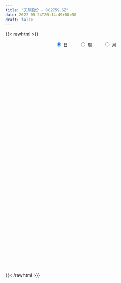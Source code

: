 ```yaml
---
title: "天际股份 - 002759.SZ"
date: 2022-05-24T20:14:49+08:00
draft: false
---
```

{{< rawhtml >}}
    <div style="text-align: center">
        <label style="padding: 1rem;"><input style="margin-right: .5rem" type="radio" name="period" value="D" checked onclick="period_change(this)">日</label>
        <label style="padding: 1rem;"><input style="margin-right: .5rem" type="radio" name="period" value="W" onclick="period_change(this)">周</label>
        <label style="padding: 1rem;"><input style="margin-right: .5rem" type="radio" name="period" value="M" onclick="period_change(this)">月</label>
    </div>
    <div id="chart" style="height: 700px;"></div> 
    <script type="text/javascript">
        const D_v = [152061.65,182756.5,215559.3,252888.5,251872.0,331774.0,380564.35,281551.5,288633.88,257262.7,216147.5,166683.0,153383.5,434518.5,440253.56,561311.29,335595.57,451392.97,447839.07,262768.45,405124.0,294343.0,240091.69,134237.0,512107.74,530317.04,453626.93,352641.32,368502.18,284767.11,216527.97,221611.4,402587.29,410487.54,230481.88,333122.2,354580.67,324667.33,222262.78,289995.64,313766.53,284435.61,290098.72,333728.6,241144.17,272861.21,369752.0,208108.2,306905.69,375342.61,350801.02,299483.32,343555.28,288622.51,319373.55,284035.0,303237.23,264616.14,361360.8,307281.54,319242.46,351806.46,250766.34,265542.02,317500.24,278144.22,251331.55,169220.63,157790.5,235660.88,174064.21,266565.9,363985.08,285591.23,290724.14,452816.6,429000.95,324554.67,420930.52,258344.63,322829.05,204201.5,315227.91,227179.73,219910.18,395764.37,518446.03,493902.52,228231.49,606818.9399999999,469306.06,349679.71,349889.86,272245.13,287284.7,218491.67,234224.81,206102.32,376754.86,185390.06,204845.17,206540.85,171783.0,259927.0,408949.78,298275.19,390189.38,299754.92,324231.52,341773.41,415985.27,284830.74,335236.94,227898.53,196033.59,256148.41,166864.69,143990.02,225490.95,182887.48,116304.41,181397.15,123942.38,144481.9,156768.3,154801.0,172208.53,219644.88,152530.56,234238.17,265885.0,288760.07,159462.29,166365.5,204943.14,192445.0,132785.66,153399.85,123203.9,125065.93,139439.58,183404.54,125769.41,163635.82,106110.0,101835.0,77805.52,84958.44,182608.0,119346.0,70974.0,94719.0,67339.0,162481.21,81080.72,132456.0,149639.0,110214.0,125131.6,98722.0,123124.0,102124.99,133429.61,89944.24,239556.0,208923.14,119240.0,76042.03,106362.0,71081.3,181080.0,108454.0,84524.89,165463.0,130626.0,95638.25,102726.0,117842.4,104845.61,104642.67,83613.69,89847.85,115415.0,82712.0,158066.96,126886.95,169646.01,96465.28,109099.0,171298.03,187505.53,328454.88,172910.0,231691.84,262817.0,143186.0,115973.0,155650.83,104930.0,133909.3,112647.89,253065.5,219383.5,204482.37,167437.5,217770.3,262713.18,366270.1,502067.4,252669.59,196788.95,227768.66,206889.0,149379.0,122969.95,153865.57,152516.71,108510.6,115838.57,93934.0,114581.81,127296.05,93935.71,105261.0,96077.16,86605.0,101141.0,77902.0,83546.43,96355.5,77745.27,114253.13,109627.43,184409.03,132552.69,157125.44,153532.0,113825.0,62210.05,97744.82,164391.73,117391.17,87211.0,101020.19,124452.94,126717.78,142738.76,177512.0,172390.78,196988.78]
const D_histogram = [0.0,-0.0069242165,0.0029630123,0.1311417014,0.3390361741,0.4505049634,0.4184930688,0.3740791058,0.2667037141,0.2356864705,0.2158505393,0.3288383957,0.5322535625,0.7118599727,0.7100076581,0.8056802352,0.9990622044,1.1953233422,1.1027567693,0.9164772709,0.9322055143,0.7700606496,0.5705326888,0.1785795631,-0.2244527146,-0.406933361,-0.4438356897,-0.3777330575,-0.2074960966,-0.1963616167,-0.2397623247,-0.223870037,-0.0150197521,0.126962641,0.0889983036,0.1156603608,0.2655282774,0.2386447889,0.1843138679,0.2310301342,0.4142844568,0.6379399911,1.0034173281,0.8383045788,0.7672613793,0.4902372302,0.0295215873,-0.2798774121,-0.4121064253,-0.3410635983,-0.2664250229,-0.2702681144,-0.5730390673,-0.9924768941,-1.0365042215,-1.1924517311,-1.2433572022,-1.2141087278,-0.9892296464,-0.9628758579,-0.6698383472,-0.5816792427,-0.5843161312,-0.4837478538,-0.2376823729,-0.1343671887,-0.2949686168,-0.4362703683,-0.4972639223,-0.3953180575,-0.2768960596,-0.1971582176,-0.0226378227,0.0240336166,-0.09754096,0.0704336413,0.1805314893,0.247532154,0.0366801171,-0.1107320936,-0.3488921899,-0.5104188825,-0.4443104326,-0.4262013438,-0.3600998493,-0.0613308288,0.2789771387,0.6520280122,1.1435411105,1.2377499795,1.420149351,1.371822918,1.0655994796,0.8335747034,0.4562471973,0.1268258673,-0.2323936094,-0.3366032827,-0.5643267528,-0.8228785477,-1.0733579084,-1.1407911093,-1.1301619771,-1.0371177257,-0.8653387558,-0.740000652,-0.5447913547,-0.3840218166,-0.2826086575,-0.0745099103,-0.0469750938,-0.0426722011,-0.2544993903,-0.2759850359,-0.3287584778,-0.4561666692,-0.5552762875,-0.5615774611,-0.639657947,-0.5620356448,-0.4783675548,-0.4672259761,-0.4620372658,-0.435247967,-0.4469478856,-0.495626696,-0.4315970297,-0.3282571737,-0.2609730608,0.0067771696,0.1355761747,0.1154540623,0.083990747,0.1110902459,0.2084684802,0.295846679,0.3559648092,0.412028693,0.4018698627,0.3378610879,0.271646059,0.3082489896,0.2927348204,0.3139429045,0.3248719933,0.2801945527,0.2313279179,0.2038998615,0.0851299349,-0.0615721533,-0.10715065,-0.0672042608,-0.0473563765,-0.1373519881,-0.167154119,-0.0842583345,0.0235755285,0.0947466389,0.1773904804,0.2228258941,0.17029354,0.1858792817,0.1843731144,0.1913346253,0.0145722891,-0.0641503809,-0.1306554328,-0.1504657459,-0.1144512018,-0.105502749,-0.1093440098,-0.1528513177,-0.1455712605,-0.0473367752,-0.0349944577,-0.0059237643,-0.0578932959,-0.035047715,0.0423796443,0.131616873,0.204388326,0.2638159156,0.297940228,0.3238138266,0.4097812078,0.420326046,0.462031097,0.4633765154,0.4345142527,0.40298488,0.430321685,0.4493319502,0.4069661093,0.3110550129,0.3262877452,0.2786999929,0.1665255397,0.0061471987,-0.1609390958,-0.3331744804,-0.4296004325,-0.3566538688,-0.2170626904,-0.0985547378,-0.0791934867,0.0370852385,0.1386813643,0.2978275593,0.471432282,0.470180604,0.3891757586,0.3641486104,0.2204546645,0.0837030246,0.0133042481,0.015666053,-0.0756492424,-0.1186119486,-0.2129849882,-0.2824560946,-0.3537315926,-0.4809458704,-0.5142029749,-0.5079903607,-0.451956042,-0.4285048904,-0.3606349184,-0.3008451715,-0.2702665494,-0.3151434281,-0.3040498251,-0.4211367818,-0.5444585354,-0.4782730758,-0.4092830782,-0.2212417732,-0.0853590977,-0.0363221557,0.0234404747,0.0956739503,0.1589557188,0.1733801522,0.1630503763,0.1443949638,0.1620133506,0.1723566572,0.2052848077,0.2750635559,0.3419566965,0.2853306552]
const D_fast = [0.0,-0.0086552707,0.0019727113,0.1629368257,0.4555903419,0.6796853721,0.7522967447,0.8014025581,0.760703095,0.788607469,0.8227341726,1.0179316279,1.3544101854,1.7119815888,1.8876311887,2.1847238246,2.6278713448,3.1229633182,3.3060859377,3.348925757,3.597705379,3.6280756767,3.571180888,3.2238726532,2.7647271968,2.4805132102,2.332651959,2.3043213268,2.4226842636,2.3847283394,2.2813870501,2.2413118286,2.4464071755,2.6201302288,2.6044154674,2.6599926148,2.8762426007,2.9090203094,2.9007678554,3.0052416552,3.292067092,3.6752076241,4.2915392931,4.3360026885,4.4567748338,4.3023099923,3.8489747461,3.4696063938,3.2343507742,3.2201277016,3.2281600214,3.1567499013,2.7107191815,2.0431621312,1.7400087484,1.2859483061,0.9242035344,0.6499248268,0.6274964967,0.4131313207,0.5387092446,0.4814485384,0.3327326171,0.312363931,0.4990088188,0.5687322058,0.3343886235,0.0840192799,-0.1012902547,-0.0981739042,-0.0489759213,-0.0185276336,0.1503333056,0.2030131491,0.0570533324,0.2426363441,0.3978670644,0.5267507676,0.3250687599,0.1499735259,-0.1754096179,-0.4645410312,-0.5095101894,-0.5979514365,-0.6218749044,-0.3384385911,0.0716136611,0.6076715377,1.3850699136,1.7887162774,2.3261529866,2.6207822832,2.5809587146,2.5573276143,2.2940619076,1.9963470444,1.5790291653,1.3906686713,1.0218635131,0.5575920813,0.0387732434,-0.3138577348,-0.5857690969,-0.7520042769,-0.796559996,-0.8562220551,-0.7972105966,-0.7324465125,-0.7016855178,-0.5122142482,-0.4964232051,-0.5027883627,-0.7782403995,-0.868722304,-1.0036853654,-1.2451352241,-1.4830639143,-1.6297594532,-1.8677544258,-1.9306410348,-1.9665648335,-2.0722297488,-2.1825503549,-2.264573048,-2.388009938,-2.5605954223,-2.6044650135,-2.5831894508,-2.5811486032,-2.3117040804,-2.1490110316,-2.1402696284,-2.1507352569,-2.0958631966,-1.9463678422,-1.7850279737,-1.6359186412,-1.4768475842,-1.3865389488,-1.3660824516,-1.3643859658,-1.2507207878,-1.1930512519,-1.0933574417,-1.0012103546,-0.9758391569,-0.9668738123,-0.9433269033,-1.0408143462,-1.2029094726,-1.2752756319,-1.2521303078,-1.2441215177,-1.3684551263,-1.440045787,-1.3782145862,-1.264486841,-1.1696290709,-1.0426376092,-0.941495722,-0.9514546911,-0.889399129,-0.8448120177,-0.7900168505,-0.9631361144,-1.0578963797,-1.1570652897,-1.2144920393,-1.2070902956,-1.2245175302,-1.2556947933,-1.3374149306,-1.3665276886,-1.2801273971,-1.2765336941,-1.2489439416,-1.3153867972,-1.3013031451,-1.2132808747,-1.0911394278,-0.9672708933,-0.8418893247,-0.7332799554,-0.6264529001,-0.4380402169,-0.3224138672,-0.165201042,-0.0480114948,0.0317548057,0.1009716531,0.2358888793,0.367232132,0.4266078185,0.4084604752,0.5052651439,0.5273523898,0.4568093216,0.2979677802,0.0906467117,-0.164882293,-0.3687083532,-0.3849252567,-0.2995997509,-0.2057304827,-0.2061676034,-0.0806175685,0.0556488984,0.2892519833,0.5807147765,0.6970082495,0.7132973437,0.7793073481,0.6907270683,0.5749011846,0.5078284701,0.5141067882,0.4038791823,0.3312634889,0.1836442023,0.0435590722,-0.1161493239,-0.3636000694,-0.5254079176,-0.6461928936,-0.7031475854,-0.7868226564,-0.8091114139,-0.82453296,-0.8615209751,-0.9851837109,-1.0501025642,-1.2724737164,-1.5319101037,-1.5852929132,-1.6186236851,-1.4858928234,-1.3713499223,-1.3313935193,-1.2657707702,-1.1696188071,-1.0665981088,-1.0088286374,-0.9783958192,-0.9609524907,-0.9028307663,-0.8493982954,-0.765148943,-0.6266043057,-0.474221991,-0.4595153685]
const D_slow = [0.0,-0.0017310541,-0.0009903011,0.0317951243,0.1165541678,0.2291804087,0.3338036759,0.4273234523,0.4939993809,0.5529209985,0.6068836333,0.6890932322,0.8221566229,1.000121616,1.1776235306,1.3790435894,1.6288091405,1.927639976,2.2033291684,2.4324484861,2.6654998647,2.8580150271,3.0006481993,3.04529309,2.9891799114,2.8874465711,2.7764876487,2.6820543843,2.6301803602,2.581089956,2.5211493748,2.4651818656,2.4614269276,2.4931675878,2.5154171637,2.5443322539,2.6107143233,2.6703755205,2.7164539875,2.774211521,2.8777826352,3.037267633,3.288121965,3.4976981097,3.6895134545,3.8120727621,3.8194531589,3.7494838059,3.6464571995,3.5611913,3.4945850443,3.4270180157,3.2837582488,3.0356390253,2.7765129699,2.4784000372,2.1675607366,1.8640335547,1.6167261431,1.3760071786,1.2085475918,1.0631277811,0.9170487483,0.7961117849,0.7366911916,0.7030993945,0.6293572403,0.5202896482,0.3959736676,0.2971441533,0.2279201384,0.178630584,0.1729711283,0.1789795325,0.1545942924,0.1722027028,0.2173355751,0.2792186136,0.2883886428,0.2607056195,0.173482572,0.0458778514,-0.0651997568,-0.1717500927,-0.2617750551,-0.2771077623,-0.2073634776,-0.0443564745,0.2415288031,0.5509662979,0.9060036357,1.2489593652,1.5153592351,1.7237529109,1.8378147102,1.8695211771,1.8114227747,1.7272719541,1.5861902659,1.3804706289,1.1121311518,0.8269333745,0.5443928802,0.2851134488,0.0687787598,-0.1162214031,-0.2524192418,-0.348424696,-0.4190768603,-0.4377043379,-0.4494481113,-0.4601161616,-0.5237410092,-0.5927372682,-0.6749268876,-0.7889685549,-0.9277876268,-1.0681819921,-1.2280964788,-1.36860539,-1.4881972787,-1.6050037727,-1.7205130892,-1.8293250809,-1.9410620523,-2.0649687263,-2.1728679838,-2.2549322772,-2.3201755424,-2.31848125,-2.2845872063,-2.2557236907,-2.234726004,-2.2069534425,-2.1548363224,-2.0808746527,-1.9918834504,-1.8888762771,-1.7884088115,-1.7039435395,-1.6360320248,-1.5589697774,-1.4857860723,-1.4073003461,-1.3260823478,-1.2560337096,-1.1982017302,-1.1472267648,-1.1259442811,-1.1413373194,-1.1681249819,-1.1849260471,-1.1967651412,-1.2311031382,-1.272891668,-1.2939562516,-1.2880623695,-1.2643757098,-1.2200280897,-1.1643216161,-1.1217482311,-1.0752784107,-1.0291851321,-0.9813514758,-0.9777084035,-0.9937459987,-1.0264098569,-1.0640262934,-1.0926390939,-1.1190147811,-1.1463507836,-1.184563613,-1.2209564281,-1.2327906219,-1.2415392363,-1.2430201774,-1.2574935014,-1.2662554301,-1.255660519,-1.2227563008,-1.1716592193,-1.1057052404,-1.0312201834,-0.9502667267,-0.8478214248,-0.7427399132,-0.627232139,-0.5113880102,-0.402759447,-0.302013227,-0.1944328057,-0.0820998182,0.0196417092,0.0974054624,0.1789773987,0.2486523969,0.2902837818,0.2918205815,0.2515858076,0.1682921874,0.0608920793,-0.0282713879,-0.0825370605,-0.1071757449,-0.1269741166,-0.117702807,-0.0830324659,-0.0085755761,0.1092824944,0.2268276454,0.3241215851,0.4151587377,0.4702724038,0.49119816,0.494524222,0.4984407352,0.4795284246,0.4498754375,0.3966291905,0.3260151668,0.2375822687,0.1173458011,-0.0112049427,-0.1382025328,-0.2511915434,-0.358317766,-0.4484764955,-0.5236877884,-0.5912544258,-0.6700402828,-0.7460527391,-0.8513369345,-0.9874515684,-1.1070198373,-1.2093406069,-1.2646510502,-1.2859908246,-1.2950713636,-1.2892112449,-1.2652927573,-1.2255538276,-1.1822087896,-1.1414461955,-1.1053474545,-1.0648441169,-1.0217549526,-0.9704337507,-0.9016678617,-0.8161786875,-0.7448460237]
const D_data = [['2021-05-13', 18.6336, 19.0479, 18.3673, 19.5905],['2021-05-14', 19.334, 18.9394, 18.1602, 19.4918],['2021-05-17', 18.8112, 19.1564, 18.8013, 19.9061],['2021-05-18', 18.9098, 21.0701, 18.9098, 21.0701],['2021-05-19', 21.7014, 23.1811, 21.297, 23.1811],['2021-05-20', 23.8124, 23.1811, 22.5892, 24.3451],['2021-05-21', 23.043, 21.9875, 21.1786, 23.1416],['2021-05-24', 21.7606, 21.9974, 21.1194, 22.6385],['2021-05-25', 21.7014, 21.1194, 20.3895, 22.2341],['2021-05-26', 21.2181, 21.9776, 20.9419, 22.7865],['2021-05-27', 22.1946, 22.244, 21.9579, 23.329],['2021-05-28', 22.8457, 24.4733, 22.8062, 24.4733],['2021-05-31', 25.7557, 26.9196, 24.8383, 26.9196],['2021-06-01', 28.1132, 28.2908, 26.3278, 28.8037],['2021-06-02', 27.7088, 27.2254, 26.6829, 31.1218],['2021-06-03', 27.4129, 29.4942, 25.7557, 29.948],['2021-06-04', 29.3265, 32.4436, 29.3068, 32.4436],['2021-06-07', 34.9097, 34.673, 32.6508, 35.0478],['2021-06-08', 33.9134, 32.5522, 31.2106, 35.4424],['2021-06-09', 31.5657, 31.763, 29.9874, 32.3845],['2021-06-10', 31.615, 34.9393, 31.0725, 34.9393],['2021-06-11', 34.2291, 33.3906, 32.5522, 35.3142],['2021-06-15', 33.3413, 32.8974, 32.1674, 34.0219],['2021-06-16', 32.3351, 29.6126, 29.6126, 32.4535],['2021-06-17', 27.4227, 27.7285, 26.8605, 29.1391],['2021-06-18', 27.3339, 29.0701, 26.2094, 29.2279],['2021-06-21', 28.2711, 30.3623, 28.1132, 31.8419],['2021-06-22', 30.3623, 31.7926, 29.7211, 32.4338],['2021-06-23', 31.1613, 33.8838, 31.1613, 34.742],['2021-06-24', 34.9788, 32.5916, 31.5657, 34.9788],['2021-06-25', 32.8481, 32.0096, 31.329, 33.1933],['2021-06-28', 31.7926, 32.8481, 31.7236, 33.8641],['2021-06-29', 32.9073, 36.1329, 31.3487, 36.1329],['2021-06-30', 36.1033, 36.6458, 34.16, 37.9381],['2021-07-01', 37.3659, 35.1169, 35.0182, 37.8098],['2021-07-02', 35.5213, 36.34, 35.0182, 37.5336],['2021-07-05', 35.9948, 38.885, 35.0774, 39.0133],['2021-07-06', 37.7506, 37.5829, 35.6101, 39.6051],['2021-07-07', 36.0145, 37.5731, 35.5016, 38.4707],['2021-07-08', 37.7605, 39.3782, 37.2476, 40.4534],['2021-07-09', 38.5595, 42.377, 37.1884, 43.3141],['2021-07-12', 42.4164, 44.8332, 42.4164, 45.9676],['2021-07-13', 44.3893, 49.3214, 43.0675, 49.3214],['2021-07-14', 47.3486, 44.4386, 44.3893, 54.0563],['2021-07-15', 44.4386, 46.1353, 42.4164, 46.8356],['2021-07-16', 44.991, 43.6495, 43.0379, 46.6088],['2021-07-19', 43.0182, 40.0983, 39.2895, 43.6495],['2021-07-20', 39.4177, 40.3449, 39.0527, 40.9171],['2021-07-21', 41.0453, 41.6174, 40.4929, 43.1267],['2021-07-22', 42.0317, 44.2117, 39.6248, 44.9417],['2021-07-23', 43.4029, 44.9121, 42.811, 46.1649],['2021-07-26', 45.8689, 44.3992, 41.7555, 46.7567],['2021-07-27', 43.7876, 39.9602, 39.9602, 44.3696],['2021-07-28', 37.3857, 36.3598, 35.9652, 38.52],['2021-07-29', 37.1193, 39.4078, 37.1193, 39.9208],['2021-07-30', 38.7568, 36.9418, 36.3795, 39.8517],['2021-08-02', 37.8887, 37.0503, 35.5114, 38.8554],['2021-08-03', 37.1095, 37.2969, 35.9948, 38.4707],['2021-08-04', 36.5965, 39.8024, 36.2809, 40.6211],['2021-08-05', 39.2401, 37.4251, 37.287, 39.2401],['2021-08-06', 39.25, 41.1637, 38.9639, 41.1637],['2021-08-09', 41.43, 39.2895, 37.4942, 41.43],['2021-08-10', 38.7469, 38.0564, 37.0503, 40.1674],['2021-08-11', 37.8591, 39.3092, 37.0897, 40.4436],['2021-08-12', 39.0429, 41.8936, 38.0762, 42.4164],['2021-08-13', 42.0317, 41.0058, 40.7296, 43.5706],['2021-08-16', 41.0058, 37.4646, 37.1095, 41.1637],['2021-08-17', 37.3955, 36.6754, 36.1329, 38.3228],['2021-08-18', 36.9812, 36.8234, 36.2217, 38.1452],['2021-08-19', 36.1723, 38.668, 36.0047, 39.3388],['2021-08-20', 38.0959, 39.2401, 37.7605, 39.8715],['2021-08-23', 40.2463, 39.1316, 37.4251, 40.9072],['2021-08-24', 39.4572, 40.9467, 39.3585, 42.6532],['2021-08-25', 40.7296, 39.9701, 38.6779, 40.9368],['2021-08-26', 39.2303, 37.652, 37.4843, 39.8517],['2021-08-27', 38.2143, 41.4201, 37.0996, 41.4201],['2021-08-30', 41.9627, 41.578, 40.6409, 43.5607],['2021-08-31', 41.5878, 41.7259, 39.615, 42.8406],['2021-09-01', 42.7716, 38.0071, 37.5829, 43.2944],['2021-09-02', 37.4547, 37.8394, 36.5077, 38.5891],['2021-09-03', 36.8037, 35.5016, 34.7716, 38.5792],['2021-09-06', 35.0182, 35.0478, 33.5386, 36.1132],['2021-09-07', 35.1662, 37.2574, 34.7223, 38.2636],['2021-09-08', 36.5768, 36.5176, 35.9751, 37.6323],['2021-09-09', 36.9911, 37.0009, 36.2315, 38.2143],['2021-09-10', 36.8727, 40.7001, 36.5176, 40.7001],['2021-09-13', 41.5089, 43.0083, 40.7494, 43.975],['2021-09-14', 43.1957, 45.7111, 42.3671, 47.3091],['2021-09-15', 48.335, 50.2783, 47.9996, 50.2783],['2021-09-16', 50.8011, 47.901, 46.52, 52.2906],['2021-09-17', 48.9367, 50.9293, 46.0366, 51.9848],['2021-09-22', 49.4299, 49.6766, 48.8381, 52.1624],['2021-09-23', 50.6531, 46.6581, 46.589, 50.8011],['2021-09-24', 46.9836, 47.1217, 45.7506, 49.6864],['2021-09-27', 47.8418, 44.4189, 43.0675, 48.7099],['2021-09-28', 45.8887, 43.6002, 43.2845, 46.8455],['2021-09-29', 43.393, 41.578, 41.2229, 44.1723],['2021-09-30', 42.3967, 43.541, 41.6668, 44.9812],['2021-10-08', 44.8726, 40.9664, 39.3388, 45.6223],['2021-10-11', 40.9171, 38.9146, 37.9775, 40.9171],['2021-10-12', 39.4966, 37.0503, 36.1033, 39.4966],['2021-10-13', 37.218, 37.7309, 36.0836, 38.2537],['2021-10-14', 37.0009, 37.7408, 36.5768, 38.451],['2021-10-15', 37.4646, 38.2438, 37.287, 39.25],['2021-10-18', 38.6483, 39.2105, 36.5077, 39.2895],['2021-10-19', 38.6877, 38.7864, 38.2734, 39.9504],['2021-10-20', 38.0762, 39.9898, 37.8591, 41.6963],['2021-10-21', 39.9208, 40.1082, 39.5657, 41.1834],['2021-10-22', 40.2463, 39.7531, 39.1316, 41.8443],['2021-10-25', 39.4473, 41.7259, 39.2007, 41.7259],['2021-10-26', 42.4164, 39.9898, 39.8517, 42.811],['2021-10-27', 39.5065, 39.684, 39.2105, 40.9368],['2021-10-28', 38.4707, 36.2217, 36.1625, 39.2599],['2021-10-29', 36.4979, 37.6816, 36.4979, 37.869],['2021-11-01', 37.6816, 36.7543, 36.5965, 38.303],['2021-11-02', 36.4979, 34.9097, 34.3475, 37.0207],['2021-11-03', 34.4066, 34.1206, 33.6964, 34.8012],['2021-11-04', 34.2389, 34.4066, 33.9332, 34.7223],['2021-11-05', 34.308, 32.6311, 32.5226, 34.7223],['2021-11-08', 31.8123, 33.9134, 31.7729, 34.1896],['2021-11-09', 33.7359, 33.8049, 33.3512, 34.16],['2021-11-10', 33.5484, 32.5522, 31.4572, 33.6175],['2021-11-11', 32.3549, 31.911, 31.5164, 32.8086],['2021-11-12', 32.0589, 31.6545, 31.3487, 32.1773],['2021-11-15', 31.4671, 30.5892, 30.3327, 31.546],['2021-11-16', 30.816, 29.2969, 29.1687, 30.8851],['2021-11-17', 29.3068, 30.0762, 29.2772, 30.3721],['2021-11-18', 30.1847, 30.4017, 29.1884, 31.1218],['2021-11-19', 30.2834, 29.8493, 29.5337, 30.6089],['2021-11-22', 29.7902, 32.8382, 29.6225, 32.8382],['2021-11-23', 33.1933, 31.9011, 31.8518, 33.292],['2021-11-24', 30.2045, 30.1058, 29.9184, 31.0626],['2021-11-25', 30.0861, 29.583, 29.4054, 30.3623],['2021-11-26', 29.5929, 30.0664, 29.5929, 30.8752],['2021-11-29', 29.2969, 31.1021, 29.1292, 31.8617],['2021-11-30', 31.4178, 31.3783, 30.8456, 32.2069],['2021-12-01', 31.0232, 31.4079, 30.6483, 31.4868],['2021-12-02', 31.398, 31.7038, 31.1909, 32.1773],['2021-12-03', 31.6644, 31.0626, 30.5793, 31.694],['2021-12-06', 31.0626, 30.234, 30.0861, 31.2501],['2021-12-07', 31.0035, 29.8592, 29.4548, 31.2501],['2021-12-08', 29.6225, 31.0725, 29.6126, 31.2698],['2021-12-09', 30.9147, 30.5004, 30.4215, 31.2501],['2021-12-10', 30.1749, 31.0133, 30.165, 31.4276],['2021-12-13', 31.3191, 31.0331, 30.7273, 31.5164],['2021-12-14', 30.895, 30.3031, 30.1354, 31.0035],['2021-12-15', 30.0565, 30.0269, 29.9973, 30.6977],['2021-12-16', 30.0861, 30.0959, 29.5929, 30.3031],['2021-12-17', 29.6323, 28.5078, 28.419, 30.0072],['2021-12-20', 28.1625, 27.2846, 27.2254, 28.5374],['2021-12-21', 27.186, 27.7976, 27.186, 27.9159],['2021-12-22', 27.7976, 28.6163, 27.7877, 28.7051],['2021-12-23', 28.6064, 28.3105, 28.054, 28.9024],['2021-12-24', 28.2908, 26.4955, 26.3968, 28.2908],['2021-12-27', 26.4462, 26.6237, 26.0417, 27.0084],['2021-12-28', 26.6434, 27.8962, 26.5645, 27.9653],['2021-12-29', 27.4918, 28.5177, 27.472, 29.001],['2021-12-30', 28.3401, 28.4092, 27.9455, 28.7939],['2021-12-31', 28.419, 28.9024, 28.3204, 29.435],['2022-01-04', 29.583, 28.7741, 28.1625, 29.6718],['2022-01-05', 28.2908, 27.5214, 26.8802, 28.3894],['2022-01-06', 27.3635, 28.2612, 26.9492, 28.6854],['2022-01-07', 28.0738, 28.0836, 27.5608, 29.2772],['2022-01-10', 28.0343, 28.2119, 27.6891, 28.7347],['2022-01-11', 27.7088, 25.3907, 25.3907, 28.2809],['2022-01-12', 25.223, 25.7655, 24.493, 25.8247],['2022-01-13', 25.5091, 25.3019, 25.0553, 26.0319],['2022-01-14', 24.9566, 25.3907, 24.8777, 25.6472],['2022-01-17', 25.2723, 25.874, 25.0553, 25.9825],['2022-01-18', 25.8839, 25.4104, 25.2427, 26.0812],['2022-01-19', 26.6336, 25.0158, 24.5818, 26.7815],['2022-01-20', 24.9468, 24.1182, 24.0491, 25.4499],['2022-01-21', 24.2661, 24.3648, 23.7828, 25.1046],['2022-01-24', 24.2563, 25.5386, 24.0294, 26.0319],['2022-01-25', 25.1934, 24.5522, 24.4536, 26.1404],['2022-01-26', 24.8777, 24.6804, 24.0491, 25.006],['2022-01-27', 24.641, 23.3981, 23.3586, 24.9073],['2022-01-28', 23.7039, 24.0393, 23.408, 24.5621],['2022-02-07', 24.8087, 24.8185, 24.4634, 25.0257],['2022-02-08', 24.7495, 25.3118, 24.3648, 25.4104],['2022-02-09', 25.3512, 25.5091, 24.8876, 25.5485],['2022-02-10', 25.5091, 25.7261, 25.3315, 25.9036],['2022-02-11', 25.5288, 25.7359, 25.3315, 26.3179],['2022-02-14', 25.44, 25.9036, 25.1539, 26.1897],['2022-02-15', 25.9431, 27.1268, 25.9431, 27.1268],['2022-02-16', 27.2156, 26.6632, 26.5941, 27.2452],['2022-02-17', 26.5251, 27.4523, 26.5053, 27.8173],['2022-02-18', 27.1367, 27.3537, 26.9887, 27.5904],['2022-02-21', 27.4129, 27.1958, 26.9196, 27.6595],['2022-02-22', 26.9887, 27.2846, 26.7421, 27.5904],['2022-02-23', 27.186, 28.3105, 27.0479, 28.5177],['2022-02-24', 28.1625, 28.6656, 27.6496, 30.1551],['2022-02-25', 29.001, 28.1724, 28.1132, 29.2476],['2022-02-28', 27.2156, 27.4227, 25.8247, 27.5707],['2022-03-01', 27.6792, 28.8728, 26.9492, 29.0997],['2022-03-02', 28.853, 28.2711, 28.2217, 28.8629],['2022-03-03', 28.3598, 27.2452, 27.2254, 28.4585],['2022-03-04', 26.8605, 26.0121, 25.7359, 27.1268],['2022-03-07', 25.5288, 25.0158, 24.8777, 26.0713],['2022-03-08', 24.8383, 23.8617, 23.1811, 25.2526],['2022-03-09', 23.8913, 23.7927, 22.5498, 24.3549],['2022-03-10', 24.858, 25.5386, 24.4437, 26.17],['2022-03-11', 25.3512, 26.7125, 24.8975, 26.7322],['2022-03-14', 26.1404, 27.0084, 26.0615, 27.768],['2022-03-15', 26.9295, 26.0516, 25.9431, 27.2748],['2022-03-16', 26.5843, 27.6003, 25.4499, 27.6003],['2022-03-17', 28.4486, 28.0639, 27.62, 28.9517],['2022-03-18', 27.8173, 29.6619, 27.7187, 30.5793],['2022-03-21', 30.5694, 31.0626, 29.5337, 31.8518],['2022-03-22', 30.6188, 29.7408, 29.6816, 30.7569],['2022-03-23', 29.9381, 28.9024, 28.7149, 30.0072],['2022-03-24', 28.6262, 29.6718, 28.4092, 30.2439],['2022-03-25', 29.1884, 28.0244, 28.0244, 29.4745],['2022-03-28', 27.62, 27.5411, 27.0282, 28.2119],['2022-03-29', 27.65, 27.92, 27.29, 28.58],['2022-03-30', 28.12, 28.73, 27.7, 29.18],['2022-03-31', 28.59, 27.36, 27.27, 28.59],['2022-04-01', 26.8, 27.59, 26.76, 28.12],['2022-04-06', 27.65, 26.5, 26.32, 27.73],['2022-04-07', 26.41, 26.22, 26.14, 27.0],['2022-04-08', 26.25, 25.6, 25.22, 26.35],['2022-04-11', 25.5, 24.05, 23.95, 25.5],['2022-04-12', 24.0, 24.4, 23.66, 24.42],['2022-04-13', 24.11, 24.4, 23.71, 24.93],['2022-04-14', 24.61, 24.78, 24.36, 25.08],['2022-04-15', 24.56, 24.19, 23.9, 24.65],['2022-04-18', 24.1, 24.62, 23.05, 24.85],['2022-04-19', 24.4, 24.53, 24.32, 24.95],['2022-04-20', 24.66, 24.1, 23.81, 25.0],['2022-04-21', 23.8, 22.79, 22.7, 24.08],['2022-04-22', 22.5, 23.05, 22.18, 23.32],['2022-04-25', 22.5, 20.75, 20.75, 22.5],['2022-04-26', 20.75, 19.5, 19.22, 20.99],['2022-04-27', 18.93, 21.16, 18.9, 21.21],['2022-04-28', 20.86, 21.04, 20.7, 21.8],['2022-04-29', 21.4, 22.8, 21.12, 22.86],['2022-05-05', 22.8, 22.72, 22.33, 23.26],['2022-05-06', 22.09, 21.9, 21.73, 22.54],['2022-05-09', 21.7, 22.14, 21.65, 22.38],['2022-05-10', 21.7, 22.52, 21.55, 22.64],['2022-05-11', 22.52, 22.7, 22.11, 23.58],['2022-05-12', 22.41, 22.26, 21.88, 22.62],['2022-05-13', 22.27, 21.93, 21.75, 22.48],['2022-05-16', 21.99, 21.71, 21.5, 22.53],['2022-05-17', 21.63, 22.13, 21.5, 22.35],['2022-05-18', 22.05, 22.1, 21.8, 22.65],['2022-05-19', 21.67, 22.51, 21.6, 22.67],['2022-05-20', 22.51, 23.31, 22.36, 23.44],['2022-05-23', 23.31, 23.77, 23.05, 23.8],['2022-05-24', 23.52, 22.39, 22.39, 24.09]]
const W_v = [270459.08,225806.23,205044.61,110404.1,79722.92,138579.14,76438.43,94654.41,212647.55,408311.28,121693.11,84770.73,76730.79,45660.99,63655.97,151951.38,70049.47,81955.9,90804.16,119665.06,217863.8,228080.54,556779.77,167969.14,108672.39,130612.19,161435.33,228806.94,225947.65,220881.36,74837.84,38736.89,193521.49,142321.75,229428.01,164998.0,181176.03,111445.04,226694.89,400785.61,597747.03,220693.56,234860.08,170344.49,135028.0,173249.0,140851.25,109738.31,196629.09,324792.01,376183.1300000001,130418.57,155919.59,492773.28,250721.88,155190.82,115124.0,93996.5,149693.54,92564.02,54279.52,103582.03,54605.51,122518.73,56678.99,102421.0,107723.33,107614.0,393261.67,270903.85,181282.94,149166.97,108657.21,110913.82,187670.58,83597.13,149680.93,124044.46,77691.59,128548.3,104786.13,250030.51,414932.1,580465.6,580945.0699999999,542418.62,604813.6599999999,398287.55,254494.59,620860.26,342084.2500000001,195132.56,325161.65,659660.73,323011.95,267286.48,164145.0,201366.0,290801.53,326474.01,341026.32,296174.06,491536.64,203079.11,168658.0,417515.99,857606.0900000001,911124.98,470219.17,467942.22,370977.94,451521.4299999999,278156.96,67514.5,434110.95,709472.52,506497.3099999999,367390.3,222501.72,169034.74,134030.28,216659.17,156397.36,218751.11,344305.22,267298.34,236883.62,995080.3400000001,750901.2,406848.09,326029.54,362311.87,736001.1500000001,484938.43,303203.42,262626.41,173418.88,127670.76,142837.64,125143.34,117913.72,109618.43,88788.48,66460.6,94704.88,397954.4300000001,481940.86,256169.9,135410.8,106418.54,51325.76,107873.87,350539.27,285922.76,242700.9,186600.23,354790.44,218719.3,282681.87,376645.9399999999,981409.8300000001,1783042.51,1703284.4000000001,1490271.25,647714.79,87160.0,1378508.7100000002,1231229.2400000002,1251266.22,1180127.8600000001,996228.49,1012590.63,989883.03,696974.99,1029568.62,810570.59,1024252.46,866667.48,1015660.87,1248412.8100000001,1308730.45,1071332.3400000001,931659.89,390642.13,314275.58,995308.27,773394.8800000001,713210.3,817670.4400000001,688085.95,750294.75,541828.9300000001,610618.4,1383303.4000000001,1605817.4199999997,472391.36,1029856.01,1432658.1499999999,1210278.5800000001,1925062.4200000002,1861467.49,1416753.47,1676065.51,1598290.3099999998,1505272.95,1422268.3099999998,1610909.52,1535069.6600000001,1555738.1699999999,1463759.28,988067.7699999999,1659682.9500000002,1755659.8200000001,1362283.6899999999,2316705.04,971814.7000000001,946103.5,376754.86,1028486.08,1721400.79,1605724.8899999999,988527.6599999999,749013.3200000001,855953.27,1114711.03,806777.55,737315.28,553316.96,514859.21,598521.3199999999,457400.6,733705.41,551502.1899999999,612295.65,498364.8199999999,633777.2,969267.4400000001,909318.6699999999,823936.1899999999,1218673.4499999997,1386183.5999999999,687241.83,324354.38,509174.92,436690.2,697967.72,267357.0,528948.77,672441.67,369379.56]
const W_histogram = [0.0,-0.1296009117,-0.1669839973,-0.177245722,-0.1988523136,-0.1923390977,-0.1662341275,-0.1001721152,0.0456394866,0.1078276829,0.0536612519,0.1000018161,0.1051216142,0.0764240046,0.0440574125,0.0222002311,-0.019384351,-0.0237632476,-0.053135782,0.0137767062,0.068334134,-0.1495588007,-0.6361258172,-0.9619338715,-1.1004201394,-1.1491133691,-1.2011548765,-1.1414094136,-1.266352542,-1.2757950849,-1.1751776059,-1.0069218782,-0.7654126839,-0.5362645048,-0.3424763776,-0.2437789966,-0.1575894581,-0.1076939975,0.0011945731,0.1756181262,0.3099258054,0.2431001108,0.2319868106,0.2334148839,0.2458365004,0.2095134803,0.1803069069,0.1429090334,0.1952940306,0.2387822539,0.2262941259,0.2089053396,0.1913883611,0.2506436888,0.2723351828,0.2824964345,0.2905147303,0.2998662492,0.3126322073,0.3242802656,0.3251093883,0.3283987127,0.3272930565,0.3189922263,0.3083913482,0.3018367737,0.3049853374,0.2958247518,0.3250866224,0.3104174749,0.3070949779,0.302215447,0.279028063,0.2587107009,0.2563221016,0.2371682043,0.2242495535,0.1991188737,0.1834837579,0.1316225545,0.108939268,0.1324032258,0.2039173669,0.2487490187,0.3284014989,0.4305900912,0.4134790896,0.4154556905,0.3939158771,0.4430069146,0.4100762615,0.4079206827,0.3779059656,0.3862355663,0.3515431068,0.3265894892,0.268239006,0.2621453527,0.2766316124,0.2794676397,0.3368146409,0.3569457382,0.1840923693,0.0585744008,0.001093296,0.0662759169,-0.1815018078,-0.3453403999,-0.4528204974,-0.4870072644,-0.481121624,-0.461852362,-0.4823534584,-0.4492307824,-0.3738226441,-0.3075651892,-0.2554506271,-0.2456464464,-0.2454231309,-0.2731848889,-0.2725919802,-0.2611480435,-0.228503947,-0.2019249589,-0.1531558774,-0.1027053313,-0.042966704,0.082164973,0.1307238754,0.0695986942,-0.0184147889,-0.0503853277,0.0196683328,-0.0159487707,0.0017977315,-0.0299485883,-0.0609382407,-0.0765373886,-0.1084225616,-0.1091575929,-0.1126150123,-0.1229759553,-0.126202064,-0.101952658,-0.0716679634,0.0184112025,-0.0117729988,-0.0024121662,-0.0002317385,0.008042981,0.0083513615,0.0212578335,0.0696641766,0.0595630656,0.0440338352,0.0453315121,0.0614080414,0.0807297358,0.1021521519,0.126675265,0.26362501,0.3033664466,0.5047705513,0.5603507673,0.5700737408,0.6128331956,0.7670792184,0.8485449984,0.9493265055,1.0069174115,0.9188150446,0.6090955593,0.3742381709,0.1990251323,0.1165078678,0.179254027,0.2563177379,0.2414177875,0.4706524793,0.7126470028,0.8601969285,0.685167459,0.4244636344,0.2360745143,0.0129590559,-0.0893145713,-0.1958997391,-0.4370123487,-0.669495999,-0.8576756407,-1.0113020977,-1.0857006656,-1.12357516,-0.9281668993,-0.5619312096,-0.3369430336,-0.1214975386,0.207265367,0.5534620633,1.2411842443,1.6558769412,1.5377675479,1.5517109721,1.7329189322,2.1144273944,2.2926025599,2.3281350178,1.677870721,1.4061037475,1.1031046383,0.6912933071,0.4830981726,-0.1044887706,-0.1893697511,0.3667643614,0.3988891327,0.1144620462,-0.289517405,-0.7560378374,-0.9655088385,-1.2292031207,-1.7003714328,-2.013018755,-2.2582099418,-2.3140622237,-2.1933181216,-2.0299387843,-2.0005234273,-2.02058163,-1.7839690832,-1.6006745156,-1.5763596513,-1.5429879223,-1.4574742539,-1.2113942191,-0.8798420381,-0.5610894421,-0.4559028999,-0.3064871894,0.0070423608,0.114258256,0.1630589285,0.0730414571,-0.0624179042,-0.2018853259,-0.2792959512,-0.3545974954,-0.3644710503,-0.2458334715,-0.1990871044]
const W_fast = [0.0,-0.1620011396,-0.2411302246,-0.2957033798,-0.3670230498,-0.4085946083,-0.42404817,-0.3830291865,-0.225807713,-0.136662596,-0.177413714,-0.1060726958,-0.0746724941,-0.0842641026,-0.1056163416,-0.1219234652,-0.1683541351,-0.1786738435,-0.2213303235,-0.1509736587,-0.0793326974,-0.3346153323,-0.9802138031,-1.5465053252,-1.960096628,-2.2960682,-2.6483984265,-2.874005317,-3.3155365809,-3.643927895,-3.8371048175,-3.9205795594,-3.870423536,-3.7753414831,-3.6671724504,-3.6294198184,-3.5826276445,-3.5596556832,-3.4504684693,-3.2321403847,-3.0203512542,-3.0264019211,-2.9795185186,-2.9197367244,-2.8458559828,-2.8298006327,-2.8139304795,-2.8156010947,-2.7143925898,-2.611208803,-2.5671233995,-2.532285851,-2.5019557392,-2.3800394893,-2.2902641996,-2.2094788393,-2.1288318609,-2.0445137796,-1.9535897698,-1.860871645,-1.7787651752,-1.6933761727,-1.6126585648,-1.5412113384,-1.4747143795,-1.4058097606,-1.3264148625,-1.2616192601,-1.1510857339,-1.0881505127,-1.0146992652,-0.9440249344,-0.8974553027,-0.8530949895,-0.7914030634,-0.7512649097,-0.708121172,-0.6834721335,-0.6532363097,-0.6721918745,-0.667640344,-0.6110755798,-0.4885820969,-0.3815631904,-0.2198103356,-0.0099742204,0.0762845504,0.1821250739,0.2590642297,0.4189069959,0.4884954082,0.58832,0.6527817743,0.7576702667,0.8108635838,0.8675573385,0.8762666069,0.9357092917,1.0193534545,1.0920563917,1.2336070531,1.342974585,1.2161443084,1.1052699401,1.0480621593,1.1298137594,0.8366605828,0.5864868907,0.3658016688,0.2098630857,0.0954683201,-0.0007255084,-0.1418149694,-0.220999989,-0.2390475117,-0.2496813541,-0.2614294488,-0.3130368797,-0.3741693469,-0.4702273272,-0.5377824134,-0.5916254877,-0.6161073779,-0.6400096295,-0.6295295174,-0.6047553041,-0.5557583528,-0.4100854326,-0.3288455614,-0.372571069,-0.4651882494,-0.50975512,-0.4347843763,-0.4743886725,-0.4561927374,-0.4954262043,-0.5416504168,-0.5763839119,-0.6353747253,-0.6633991549,-0.6950103273,-0.7361152592,-0.7708918838,-0.7721306423,-0.7597629386,-0.6650809721,-0.6982084231,-0.6894506321,-0.687328139,-0.6770426742,-0.6746464533,-0.656425523,-0.5906031357,-0.5858134803,-0.5903342519,-0.5777036969,-0.5462751573,-0.506771029,-0.4598105749,-0.4036186456,-0.200762648,-0.0851795998,0.2424171428,0.4380850506,0.5903264593,0.786294213,1.1323100404,1.4259120699,1.7640252034,2.0733454624,2.2149468565,2.057501261,1.9162034154,1.7907466599,1.7373563624,1.8449160283,1.9860591736,2.0315136701,2.3784114817,2.7985677559,3.1611669137,3.157429309,3.002841393,2.8734709015,2.6535952071,2.528992937,2.3734328344,2.0230671377,1.6232094876,1.2206109358,0.8141589543,0.46833522,0.1495669357,0.1129334715,0.3386863588,0.4794387764,0.6645098868,1.0450891341,1.5296513463,2.5276695883,3.3563315205,3.6226640142,4.0245351815,4.6389728745,5.5490881854,6.3004139909,6.9179802033,6.6871835867,6.76694255,6.7397196004,6.500731596,6.4133110046,5.7996018688,5.6673784506,6.3152036533,6.4470507079,6.1912391329,5.7148803304,5.0593504387,4.6085022279,4.0375071656,3.1412459952,2.3253439843,1.5156003121,0.8812324742,0.453647046,0.1095416871,-0.3611738127,-0.8863774229,-1.0957571469,-1.3126312082,-1.6824062567,-2.0347815083,-2.3136364033,-2.3704049233,-2.2588132518,-2.0803330163,-2.0891221991,-2.016328286,-1.7010381456,-1.5652576864,-1.4756922818,-1.5474493889,-1.6985132262,-1.8884519794,-2.0356865925,-2.1996375105,-2.300628828,-2.2434496171,-2.246475026]
const W_slow = [0.0,-0.0324002279,-0.0741462273,-0.1184576578,-0.1681707362,-0.2162555106,-0.2578140425,-0.2828570713,-0.2714471996,-0.2444902789,-0.2310749659,-0.2060745119,-0.1797941083,-0.1606881072,-0.1496737541,-0.1441236963,-0.148969784,-0.1549105959,-0.1681945414,-0.1647503649,-0.1476668314,-0.1850565316,-0.3440879859,-0.5845714538,-0.8596764886,-1.1469548309,-1.44724355,-1.7325959034,-2.0491840389,-2.3681328101,-2.6619272116,-2.9136576811,-3.1050108521,-3.2390769783,-3.3246960727,-3.3856408219,-3.4250381864,-3.4519616858,-3.4516630425,-3.4077585109,-3.3302770596,-3.2695020319,-3.2115053292,-3.1531516083,-3.0916924832,-3.0393141131,-2.9942373864,-2.958510128,-2.9096866204,-2.8499910569,-2.7934175254,-2.7411911905,-2.6933441003,-2.6306831781,-2.5625993824,-2.4919752738,-2.4193465912,-2.3443800289,-2.266221977,-2.1851519106,-2.1038745635,-2.0217748854,-1.9399516213,-1.8602035647,-1.7831057276,-1.7076465342,-1.6314001999,-1.5574440119,-1.4761723563,-1.3985679876,-1.3217942431,-1.2462403814,-1.1764833656,-1.1118056904,-1.047725165,-0.9884331139,-0.9323707256,-0.8825910071,-0.8367200677,-0.803814429,-0.776579612,-0.7434788056,-0.6924994638,-0.6303122092,-0.5482118344,-0.4405643116,-0.3371945392,-0.2333306166,-0.1348516473,-0.0240999187,0.0784191467,0.1803993173,0.2748758087,0.3714347003,0.459320477,0.5409678493,0.6080276008,0.673563939,0.7427218421,0.812588752,0.8967924122,0.9860288468,1.0320519391,1.0466955393,1.0469688633,1.0635378425,1.0181623906,0.9318272906,0.8186221662,0.6968703501,0.5765899441,0.4611268536,0.340538489,0.2282307934,0.1347751324,0.0578838351,-0.0059788217,-0.0673904333,-0.128746216,-0.1970424382,-0.2651904333,-0.3304774441,-0.3876034309,-0.4380846706,-0.47637364,-0.5020499728,-0.5127916488,-0.4922504056,-0.4595694367,-0.4421697632,-0.4467734604,-0.4593697923,-0.4544527091,-0.4584399018,-0.4579904689,-0.465477616,-0.4807121762,-0.4998465233,-0.5269521637,-0.5542415619,-0.582395315,-0.6131393038,-0.6446898198,-0.6701779843,-0.6880949752,-0.6834921746,-0.6864354243,-0.6870384658,-0.6870964005,-0.6850856552,-0.6829978148,-0.6776833565,-0.6602673123,-0.6453765459,-0.6343680871,-0.6230352091,-0.6076831987,-0.5875007648,-0.5619627268,-0.5302939105,-0.464387658,-0.3885460464,-0.2623534086,-0.1222657167,0.0202527185,0.1734610174,0.365230822,0.5773670716,0.8146986979,1.0664280508,1.296131812,1.4484057018,1.5419652445,1.5917215276,1.6208484945,1.6656620013,1.7297414358,1.7900958826,1.9077590024,2.0859207531,2.3009699853,2.47226185,2.5783777586,2.6373963872,2.6406361512,2.6183075083,2.5693325736,2.4600794864,2.2927054866,2.0782865765,1.825461052,1.5540358856,1.2731420956,1.0411003708,0.9006175684,0.81638181,0.7860074254,0.8378237671,0.9761892829,1.286485344,1.7004545793,2.0848964663,2.4728242093,2.9060539424,3.434660791,4.0078114309,4.5898451854,5.0093128657,5.3608388025,5.6366149621,5.8094382889,5.930212832,5.9040906394,5.8567482016,5.948439292,6.0481615752,6.0767770867,6.0043977354,5.8153882761,5.5740110665,5.2667102863,4.8416174281,4.3383627393,3.7738102539,3.195294698,2.6469651676,2.1394804715,1.6393496147,1.1342042071,0.6882119363,0.2880433074,-0.1060466054,-0.491793586,-0.8561621494,-1.1590107042,-1.3789712137,-1.5192435743,-1.6332192992,-1.7098410966,-1.7080805064,-1.6795159424,-1.6387512103,-1.620490846,-1.636095322,-1.6865666535,-1.7563906413,-1.8450400151,-1.9361577777,-1.9976161456,-2.0473879217]
const W_data = [['2017-07-14', 27.4158, 27.8064, 25.7756, 29.1049],['2017-07-21', 27.5037, 25.7756, 25.0238, 27.5037],['2017-07-28', 25.4339, 26.3516, 24.5063, 26.5469],['2017-08-04', 26.3516, 26.4102, 25.8439, 26.9472],['2017-08-11', 26.1661, 26.0099, 25.5217, 26.4493],['2017-08-18', 26.0099, 26.1368, 25.5803, 27.8259],['2017-08-25', 26.0197, 26.293, 25.8732, 26.8007],['2017-09-01', 26.2637, 26.8984, 26.2052, 27.5037],['2017-09-08', 26.8496, 28.4117, 26.2637, 28.7339],['2017-09-15', 28.8999, 27.9528, 26.7519, 30.8526],['2017-09-22', 27.6697, 26.5469, 26.4688, 28.275],['2017-09-29', 26.3809, 27.8161, 26.0782, 28.0114],['2017-10-13', 28.236, 27.4939, 27.4647, 28.5093],['2017-10-20', 27.533, 27.0546, 26.3614, 27.533],['2017-10-27', 27.0546, 26.8691, 25.8342, 27.1034],['2017-11-03', 27.5428, 26.8593, 26.4395, 27.9724],['2017-11-10', 26.8007, 26.42, 26.1856, 27.0448],['2017-11-17', 26.42, 26.7226, 26.0099, 26.9765],['2017-11-24', 26.6055, 26.2637, 25.8732, 27.0351],['2017-12-01', 26.2247, 27.533, 24.4184, 27.6111],['2017-12-08', 27.533, 27.7185, 26.2833, 28.3141],['2017-12-15', 27.7771, 23.8034, 23.8034, 27.7771],['2017-12-22', 22.9442, 18.1698, 17.3985, 23.4226],['2017-12-29', 18.1503, 17.2716, 16.8029, 18.1503],['2018-01-05', 17.3887, 17.4278, 17.2618, 17.8379],['2018-01-12', 17.4083, 16.9982, 16.8322, 17.75],['2018-01-19', 17.0666, 15.5532, 14.8893, 17.0763],['2018-01-26', 15.6118, 15.8071, 15.3775, 17.6133],['2018-02-02', 15.7875, 12.0774, 11.433, 15.8852],['2018-02-09', 11.7259, 11.8236, 11.5209, 12.9854],['2018-02-14', 11.9407, 12.1067, 11.8529, 12.673],['2018-02-23', 12.136, 12.4094, 12.1067, 12.4777],['2018-03-02', 12.4875, 13.2979, 12.4289, 13.6298],['2018-03-09', 13.1319, 13.4443, 12.7804, 13.4736],['2018-03-16', 13.581, 13.3271, 13.1807, 14.3328],['2018-03-23', 13.2002, 12.2141, 12.2141, 13.62],['2018-03-30', 11.8431, 11.9114, 11.0815, 12.302],['2018-04-04', 11.7357, 11.228, 11.1597, 11.8529],['2018-04-13', 10.8863, 11.8626, 10.857, 11.8626],['2018-04-20', 11.8529, 13.0342, 11.56, 13.1319],['2018-04-27', 13.0831, 13.0831, 12.7023, 14.6354],['2018-05-04', 12.2043, 10.4957, 10.4762, 12.2043],['2018-05-11', 10.5348, 10.7105, 10.4957, 11.0327],['2018-05-18', 10.6031, 10.5738, 10.2224, 10.8082],['2018-05-25', 10.652, 10.4957, 10.359, 10.7301],['2018-06-01', 10.4469, 9.5648, 9.5157, 10.4957],['2018-06-08', 9.4667, 9.2018, 8.7309, 9.6825],['2018-06-15', 9.2214, 8.623, 8.0638, 9.2705],['2018-06-22', 7.8774, 9.5059, 7.8774, 10.0847],['2018-06-29', 9.3784, 9.4176, 8.5249, 9.7021],['2018-07-06', 9.241, 8.5838, 8.2404, 9.9179],['2018-07-13', 8.6328, 8.2208, 7.9069, 8.7211],['2018-07-20', 8.2895, 7.8971, 7.6616, 8.623],['2018-07-27', 7.8971, 8.7701, 7.8872, 9.6138],['2018-08-03', 8.5543, 8.3581, 7.7499, 8.672],['2018-08-10', 8.2404, 8.1619, 7.8872, 8.3287],['2018-08-17', 8.0638, 8.0638, 7.8676, 8.211],['2018-08-24', 8.0638, 8.0246, 7.9167, 8.1619],['2018-08-31', 8.0246, 8.0442, 7.8578, 8.3679],['2018-09-07', 8.0246, 8.0344, 7.9265, 8.211],['2018-09-14', 7.9952, 7.8872, 7.8578, 8.0344],['2018-09-21', 7.8578, 7.8971, 7.4948, 7.9853],['2018-09-28', 7.848, 7.8284, 7.7009, 7.9265],['2018-10-12', 7.7597, 7.7009, 7.073, 7.9265],['2018-10-19', 7.5733, 7.6126, 7.2594, 7.7009],['2018-10-26', 7.6518, 7.6126, 7.3575, 8.0736],['2018-11-02', 7.6028, 7.7303, 7.4164, 7.8676],['2018-11-09', 7.7107, 7.5733, 7.5047, 7.8284],['2018-11-16', 7.5341, 8.1423, 7.5243, 8.7113],['2018-11-23', 7.9853, 7.6812, 7.6126, 8.1717],['2018-11-30', 7.5635, 7.8284, 7.5145, 8.0344],['2018-12-07', 7.9853, 7.848, 7.7499, 8.0834],['2018-12-14', 7.7695, 7.6028, 7.5831, 7.8971],['2018-12-21', 7.5831, 7.5733, 7.3575, 7.8088],['2018-12-28', 7.5341, 7.7891, 7.2202, 7.9952],['2019-01-04', 7.8088, 7.5733, 7.3477, 7.8284],['2019-01-11', 7.5929, 7.6126, 7.4066, 7.7891],['2019-01-18', 7.6028, 7.3967, 7.3673, 7.6322],['2019-01-25', 7.3869, 7.436, 7.3183, 7.4948],['2019-02-01', 7.4066, 6.8081, 6.1411, 7.4458],['2019-02-15', 6.661, 6.9553, 6.661, 7.024],['2019-02-22', 7.0043, 7.5243, 6.9651, 7.6322],['2019-03-01', 7.4948, 8.417, 7.4752, 8.4955],['2019-03-08', 8.5249, 8.4857, 8.2502, 9.1037],['2019-03-15', 8.4758, 9.4078, 8.417, 9.6138],['2019-03-22', 9.3391, 10.4182, 8.9075, 10.4182],['2019-03-29', 10.222, 9.4372, 8.9958, 11.3894],['2019-04-04', 9.5353, 9.9277, 9.2606, 10.2024],['2019-04-12', 9.9375, 9.8787, 9.6923, 10.0258],['2019-04-19', 9.9768, 11.1638, 9.8983, 11.929],['2019-04-26', 10.9872, 10.5261, 9.5942, 11.3306],['2019-04-30', 10.791, 11.1638, 10.5458, 11.3698],['2019-05-10', 10.9676, 11.0755, 10.2613, 11.2619],['2019-05-17', 11.0853, 11.8505, 10.9087, 12.704],['2019-05-24', 11.6445, 11.5954, 11.2619, 12.3508],['2019-05-31', 11.4287, 11.8995, 11.4287, 12.704],['2019-06-06', 11.9486, 11.5758, 10.9872, 11.9486],['2019-06-14', 11.4777, 12.3606, 10.948, 12.5274],['2019-06-21', 12.5078, 12.959, 12.3508, 13.3416],['2019-06-28', 13.0179, 13.1945, 12.8707, 13.4888],['2019-07-05', 13.2926, 14.4109, 13.1258, 14.509],['2019-07-12', 14.3815, 14.5679, 13.7831, 14.6758],['2019-07-19', 15.4998, 12.0957, 11.6445, 15.4998],['2019-07-26', 12.0663, 12.1252, 11.566, 12.2331],['2019-08-02', 12.2625, 12.6549, 11.6837, 12.704],['2019-08-09', 12.6353, 14.3913, 12.5078, 14.6954],['2019-08-16', 14.303, 10.0749, 9.8885, 15.696],['2019-08-23', 9.7413, 9.9375, 9.6825, 10.6929],['2019-08-30', 9.7119, 9.7119, 9.5648, 10.2122],['2019-09-06', 9.7021, 9.9768, 9.7021, 10.2515],['2019-09-12', 10.0945, 10.1043, 9.9375, 10.2024],['2019-09-20', 10.1534, 10.0356, 9.967, 10.4673],['2019-09-27', 9.9179, 9.2116, 9.0252, 10.0356],['2019-09-30', 9.2214, 9.5844, 9.2214, 9.6727],['2019-10-11', 9.6923, 10.1043, 9.6923, 10.4477],['2019-10-18', 10.1435, 10.1141, 10.0553, 11.2128],['2019-10-25', 10.0553, 10.0356, 9.7119, 10.634],['2019-11-01', 9.9081, 9.4667, 9.0841, 10.0945],['2019-11-08', 9.4863, 9.1625, 9.1527, 9.7021],['2019-11-15', 9.1429, 8.5053, 8.4955, 9.1429],['2019-11-22', 8.5053, 8.5347, 8.3777, 8.6132],['2019-11-29', 8.4758, 8.4464, 8.3679, 9.0743],['2019-12-06', 8.4464, 8.5838, 8.2502, 8.6917],['2019-12-13', 8.6132, 8.4366, 8.2895, 8.78],['2019-12-20', 8.4464, 8.7113, 8.3876, 9.0841],['2019-12-27', 8.6328, 8.829, 8.5249, 9.0546],['2020-01-03', 8.7701, 9.1135, 8.6328, 9.2606],['2020-01-10', 9.0644, 10.379, 8.986, 11.5464],['2020-01-17', 10.222, 9.9081, 9.8787, 11.5856],['2020-01-23', 9.8983, 8.5151, 8.4268, 9.9768],['2020-02-07', 7.6616, 7.7303, 6.8964, 7.799],['2020-02-14', 7.7009, 8.0148, 7.6322, 8.5151],['2020-02-21', 7.9952, 9.3195, 7.9559, 10.0553],['2020-02-28', 9.2312, 8.0246, 8.005, 9.2901],['2020-03-06', 8.0442, 8.5739, 8.0442, 8.6917],['2020-03-13', 8.5739, 7.8382, 7.4556, 8.5838],['2020-03-20', 7.9657, 7.5733, 7.1907, 8.0344],['2020-03-27', 7.4948, 7.5145, 7.1907, 7.7205],['2020-04-03', 7.3869, 7.0338, 6.9357, 7.485],['2020-04-10', 7.1417, 7.1711, 7.0926, 7.5635],['2020-04-17', 7.1907, 6.9553, 6.9357, 7.2005],['2020-04-24', 7.024, 6.6512, 6.6316, 7.024],['2020-04-30', 6.6512, 6.5138, 6.1018, 6.7199],['2020-05-08', 6.4648, 6.7297, 6.4648, 6.8278],['2020-05-15', 6.7077, 6.7866, 6.6387, 6.8754],['2020-05-22', 6.7866, 7.7435, 6.7866, 8.0295],['2020-05-29', 7.5758, 6.3033, 6.2145, 7.5758],['2020-06-05', 6.3131, 6.6387, 6.3131, 6.7669],['2020-06-12', 6.6781, 6.4808, 6.3427, 6.6979],['2020-06-19', 6.4808, 6.4907, 6.3822, 6.54],['2020-06-24', 6.5104, 6.323, 6.2934, 6.5302],['2020-07-03', 6.3033, 6.4315, 6.2244, 6.5104],['2020-07-10', 6.4512, 6.9839, 6.4315, 7.2009],['2020-07-17', 6.9839, 6.3131, 6.2836, 7.1516],['2020-07-24', 6.3625, 6.1257, 6.1257, 6.6091],['2020-07-31', 6.1553, 6.2441, 5.9778, 6.3033],['2020-08-07', 6.688, 6.4315, 6.3822, 7.053],['2020-08-14', 6.4414, 6.54, 6.2638, 6.6584],['2020-08-21', 6.5598, 6.6683, 6.4907, 6.688],['2020-08-28', 6.6584, 6.8458, 6.5598, 7.1911],['2020-09-04', 6.836, 8.7792, 6.5006, 8.7792],['2020-09-11', 8.6806, 8.2071, 7.4278, 9.4697],['2020-09-18', 8.3945, 11.1664, 8.217, 11.1664],['2020-09-25', 11.995, 10.4364, 9.7656, 11.995],['2020-09-30', 10.4167, 10.4857, 10.1602, 11.5511],['2020-10-09', 10.8507, 11.5314, 10.5942, 11.5314],['2020-10-16', 12.4191, 14.0566, 12.1528, 15.191],['2020-10-23', 14.0369, 14.5005, 13.4056, 16.6411],['2020-10-30', 14.5597, 16.0591, 13.81, 17.9629],['2020-11-06', 15.8322, 16.8679, 15.1022, 18.2489],['2020-11-13', 17.0849, 15.9012, 15.3883, 17.7557],['2020-11-20', 15.6744, 12.8532, 12.2514, 15.6744],['2020-11-27', 12.8532, 12.9222, 12.5572, 14.7668],['2020-12-04', 12.8532, 13.011, 12.3797, 13.7114],['2020-12-11', 12.9321, 13.8297, 12.7052, 15.3784],['2020-12-18', 13.8297, 15.9506, 13.4845, 16.3649],['2020-12-25', 15.9604, 16.9271, 14.826, 17.8346],['2020-12-31', 16.9074, 16.3944, 16.1281, 18.6238],['2021-01-08', 16.4931, 20.5868, 16.2761, 20.5868],['2021-01-15', 19.7286, 22.7865, 17.154, 23.3981],['2021-01-22', 22.244, 23.6052, 22.244, 27.5115],['2021-01-29', 23.2205, 20.4487, 19.334, 25.9628],['2021-02-05', 20.3106, 18.9986, 18.5449, 22.6879],['2021-02-10', 18.9197, 19.3241, 17.5683, 20.715],['2021-02-19', 20.0146, 18.2489, 17.5091, 20.2317],['2021-02-26', 18.5449, 19.2255, 16.8679, 19.7187],['2021-03-05', 19.5116, 18.8605, 18.8309, 21.2082],['2021-03-12', 19.2551, 16.3353, 16.3353, 19.9259],['2021-03-19', 16.1676, 15.0529, 14.9345, 16.5917],['2021-03-26', 15.1713, 14.1651, 13.5141, 15.4277],['2021-04-02', 13.8791, 13.1984, 13.0011, 14.0369],['2021-04-09', 13.2477, 12.9715, 12.7348, 13.741],['2021-04-16', 12.7743, 12.4389, 11.8371, 12.8038],['2021-04-23', 12.7348, 15.1318, 12.7348, 15.2601],['2021-04-30', 15.1318, 18.3377, 14.6386, 19.0381],['2021-05-07', 17.9037, 17.9333, 17.6571, 18.8211],['2021-05-14', 17.736, 18.9394, 17.736, 19.5905],['2021-05-21', 18.8112, 21.9875, 18.8013, 24.3451],['2021-05-28', 21.7606, 24.4733, 20.3895, 24.4733],['2021-06-04', 25.7557, 32.4436, 24.8383, 32.4436],['2021-06-11', 34.9097, 33.3906, 29.9874, 35.4424],['2021-06-18', 33.3413, 29.0701, 26.2094, 34.0219],['2021-06-25', 28.2711, 32.0096, 28.1132, 34.9788],['2021-07-02', 31.7926, 36.34, 31.3487, 37.9381],['2021-07-09', 35.9948, 42.377, 35.0774, 43.3141],['2021-07-16', 42.4164, 43.6495, 42.4164, 54.0563],['2021-07-23', 43.0182, 44.9121, 39.0527, 46.1649],['2021-07-30', 45.8689, 36.9418, 35.9652, 46.7567],['2021-08-06', 37.8887, 41.1637, 35.5114, 41.1637],['2021-08-13', 41.43, 41.0058, 37.0503, 43.5706],['2021-08-20', 41.0058, 39.2401, 36.0047, 41.1637],['2021-08-27', 40.2463, 41.4201, 37.0996, 42.6532],['2021-09-03', 41.9627, 35.5016, 34.7716, 43.5607],['2021-09-10', 35.0182, 40.7001, 33.5386, 40.7001],['2021-09-17', 41.5089, 50.9293, 40.7494, 52.2906],['2021-09-24', 49.4299, 47.1217, 45.7506, 52.1624],['2021-09-30', 47.8418, 43.541, 41.2229, 48.7099],['2021-10-08', 44.8726, 40.9664, 39.3388, 45.6223],['2021-10-15', 40.9171, 38.2438, 36.0836, 40.9171],['2021-10-22', 38.6483, 39.7531, 36.5077, 41.8443],['2021-10-29', 39.4473, 37.6816, 36.1625, 42.811],['2021-11-05', 37.6816, 32.6311, 32.5226, 38.303],['2021-11-12', 31.8123, 31.6545, 31.3487, 34.1896],['2021-11-19', 31.4671, 29.8493, 29.1687, 31.546],['2021-11-26', 29.7902, 30.0664, 29.4054, 33.292],['2021-12-03', 29.2969, 31.0626, 29.1292, 32.2069],['2021-12-10', 31.0626, 31.0133, 29.4548, 31.4276],['2021-12-17', 31.3191, 28.5078, 28.419, 31.5164],['2021-12-24', 28.1625, 26.4955, 26.3968, 28.9024],['2021-12-31', 26.4462, 28.9024, 26.0417, 29.435],['2022-01-07', 29.583, 28.0836, 26.8802, 29.6718],['2022-01-14', 28.0343, 25.3907, 24.493, 28.7347],['2022-01-21', 25.2723, 24.3648, 23.7828, 26.7815],['2022-01-28', 24.2563, 24.0393, 23.3586, 26.1404],['2022-02-11', 24.8087, 25.7359, 24.3648, 26.3179],['2022-02-18', 25.44, 27.3537, 25.1539, 27.8173],['2022-02-25', 27.4129, 28.1724, 26.7421, 30.1551],['2022-03-04', 27.2156, 26.0121, 25.7359, 29.0997],['2022-03-11', 25.5288, 26.7125, 22.5498, 26.7322],['2022-03-18', 26.1404, 29.6619, 25.4499, 30.5793],['2022-03-25', 30.5694, 28.0244, 28.0244, 31.8518],['2022-04-01', 27.62, 27.59, 26.76, 29.18],['2022-04-08', 27.65, 25.6, 25.22, 27.73],['2022-04-15', 25.5, 24.19, 23.66, 25.5],['2022-04-22', 24.1, 23.05, 22.18, 25.0],['2022-04-29', 22.5, 22.8, 18.9, 22.86],['2022-05-06', 22.8, 21.9, 21.73, 23.26],['2022-05-13', 21.7, 21.93, 21.55, 23.58],['2022-05-20', 21.99, 23.31, 21.5, 23.44],['2022-05-27', 23.31, 22.39, 22.39, 24.09]]
const M_v = [203.0,537770.23,1200204.3999999999,726544.1000000002,464725.2000000001,627647.14,948891.7,574341.21,268550.6,319624.2299999999,220538.09,1255.5,2116177.8699999996,2376682.5099999998,1125476.0299999998,1555186.8300000003,1097115.9000000001,574230.5699999998,284571.0700000001,318668.85,686594.59,294016.98,298865.05,368762.75,916394.49,463801.4899999999,846404.5599999998,287736.03,392305.6899999999,1191125.25,759115.39,534961.09,807299.3899999999,1336672.5699999998,900657.63,805528.16,1253247.6900000004,666773.6200000001,305031.08,322201.4399999999,1020203.0699999998,556408.5800000001,522472.2,668212.08,2451269.8199999994,1810859.2100000002,1575120.8099999996,982786.54,1400419.6200000001,2756520.7400000002,1636113.0500000005,1956614.6200000003,803082.3699999999,1094407.52,2282057.7600000002,1909280.9900000002,930975.41,520245.67,1041060.77,578333.6899999999,1144628.3400000001,1315193.1200000001,6523367.21,3948164.1700000004,4297174.0099999998,4309690.1399999987,4644136.4700000007,2631885.8699999996,3466002.5600000005,4418221.9100000001,4298567.5999999996,7760651.6200000001,6637124.5200000014,6420803.7899999991,6599011.129999999,4732366.620000001,4105593.4199999995,2813402.1800000006,2354903.8500000001,2333101.2999999998,4685151.3000000007,2076697.8199999998,1838127.0]
const M_histogram = [0.0,0.4399717379,0.9764825213,1.0789867109,0.8079980312,0.7595930612,1.0627546812,1.0576836865,0.5790796551,0.254402981,0.1336492328,0.1246167191,0.937870406,1.2608512725,1.5324260151,1.6905782411,1.4972636374,1.0312570545,0.5813348022,0.4276214796,0.2444746314,0.0301421041,-0.0456936841,-0.2353954094,-0.2991652775,-0.2930868653,-0.2721654662,-0.2760618571,-0.3339343468,-1.0274791456,-1.700673575,-2.0733385526,-2.2894528013,-2.2475815663,-2.3140942602,-2.2772289353,-2.2067401765,-2.0612566756,-1.8679375276,-1.6517698323,-1.3987901408,-1.1503479851,-0.994655787,-0.7301993795,-0.4041419246,-0.0418672422,0.26097516,0.5457894655,0.6534964317,0.5547877285,0.4777369247,0.3971723976,0.3014501219,0.275684271,0.2375180716,0.1880292709,0.1091927728,0.0308682518,-0.0158369201,-0.0268056206,-0.0185173059,0.0304091062,0.3224966812,0.8611210285,0.9411355328,1.2032702059,1.5731534345,1.6507982245,1.2535288287,1.2438511507,1.7171411259,2.5374480677,2.9246599851,3.2998722085,3.4508982912,2.955857851,2.0467606098,1.1653877119,0.1925932375,-0.2606736103,-0.5838775329,-1.0942940545,-1.4279575065]
const M_fast = [0.0,0.5499646724,1.3305960861,1.7028469534,1.6338577816,1.7753510768,2.3442013671,2.603551294,2.2697171764,2.0086412475,1.9212998076,1.9434214736,2.9911427621,3.6293364467,4.284017693,4.8648144793,5.045815785,4.8376234657,4.533034914,4.4862269613,4.3641987709,4.1574017696,4.0701425604,3.8215919827,3.6830307953,3.6158374912,3.5687175237,3.4958056686,3.3544495921,2.404035007,1.3056721838,0.414672568,-0.373804881,-0.8938290375,-1.5388652965,-2.0713072054,-2.5525034907,-2.9223341588,-3.1959993926,-3.3927741554,-3.4894919991,-3.5286368396,-3.6216085883,-3.5397020257,-3.3146800519,-2.9628721801,-2.5947859879,-2.173524316,-1.9024432419,-1.862455013,-1.8200715856,-1.8013430133,-1.8217027586,-1.7785475417,-1.7573342233,-1.7598157062,-1.8113540111,-1.8819614691,-1.9326258711,-1.9502959767,-1.9466369884,-1.8901082998,-1.5173965545,-0.7634919501,-0.4481935625,0.114758662,0.8779302492,1.3682745953,1.2843874067,1.5856725164,2.4882477731,3.9429167318,5.0612936455,6.261473921,7.2752245764,7.5191485991,7.1217415103,6.5317155403,5.6070693753,5.088634125,4.6194608192,3.8354707839,3.1448179553]
const M_slow = [0.0,0.1099929345,0.3541135648,0.6238602425,0.8258597503,1.0157580156,1.2814466859,1.5458676075,1.6906375213,1.7542382666,1.7876505748,1.8188047545,2.053272356,2.3684851742,2.7515916779,3.1742362382,3.5485521476,3.8063664112,3.9517001117,4.0586054817,4.1197241395,4.1272596655,4.1158362445,4.0569873921,3.9821960728,3.9089243565,3.8408829899,3.7718675256,3.6883839389,3.4315141526,3.0063457588,2.4880111206,1.9156479203,1.3537525287,0.7752289637,0.2059217299,-0.3457633142,-0.8610774831,-1.328061865,-1.7410043231,-2.0907018583,-2.3782888546,-2.6269528013,-2.8095026462,-2.9105381274,-2.9210049379,-2.8557611479,-2.7193137815,-2.5559396736,-2.4172427415,-2.2978085103,-2.1985154109,-2.1231528804,-2.0542318127,-1.9948522948,-1.9478449771,-1.9205467839,-1.9128297209,-1.916788951,-1.9234903561,-1.9281196826,-1.920517406,-1.8398932357,-1.6246129786,-1.3893290954,-1.0885115439,-0.6952231853,-0.2825236292,0.030858578,0.3418213657,0.7711066472,1.4054686641,2.1366336604,2.9616017125,3.8243262853,4.563290748,5.0749809005,5.3663278285,5.4144761378,5.3493077353,5.203338352,4.9297648384,4.5727754618]
const M_data = [['2015-05-29', 6.1497, 7.3827, 6.1497, 7.3827],['2015-06-30', 8.1194, 14.2769, 8.1194, 23.164],['2015-07-31', 13.8813, 18.7398, 12.4079, 19.9496],['2015-08-31', 18.2241, 15.9294, 14.6784, 23.3424],['2015-09-30', 15.5254, 11.6518, 10.7232, 16.248],['2015-10-30', 11.9743, 14.3365, 11.7722, 15.2145],['2015-11-30', 14.3015, 20.3314, 14.1733, 20.3314],['2015-12-31', 19.8535, 18.3305, 16.5161, 20.343],['2016-01-29', 17.8332, 11.9704, 11.2672, 17.942],['2016-02-29', 11.9082, 12.3006, 11.9082, 16.2402],['2016-03-31', 12.3006, 14.0568, 11.6945, 14.9581],['2016-06-30', 15.4664, 15.4664, 15.4664, 15.4664],['2016-07-29', 17.017, 28.6607, 17.017, 38.5198],['2016-08-31', 28.6119, 26.7981, 26.1447, 31.0791],['2016-09-30', 26.7005, 29.2555, 25.8424, 30.2307],['2016-10-31', 28.8752, 30.7183, 27.4514, 34.5508],['2016-11-30', 30.7183, 27.978, 27.549, 31.7032],['2016-12-30', 27.9878, 24.3113, 22.4877, 28.2023],['2017-01-26', 24.2918, 23.2289, 20.9567, 25.9009],['2017-02-28', 23.3947, 26.2812, 22.4585, 26.8078],['2017-03-31', 26.7493, 25.8521, 24.2333, 27.7245],['2017-04-28', 25.4426, 25.0817, 22.556, 26.72],['2017-05-31', 25.15, 26.6128, 23.9798, 27.783],['2017-06-30', 26.8956, 24.9355, 24.0968, 27.1881],['2017-07-31', 24.8965, 26.1856, 24.5063, 29.1049],['2017-08-31', 26.3614, 27.2303, 25.5217, 27.8259],['2017-09-29', 27.2303, 27.8161, 26.0782, 30.8526],['2017-10-31', 28.236, 27.8747, 25.8342, 28.5093],['2017-11-30', 27.8161, 27.3182, 24.4184, 27.8942],['2017-12-29', 27.3182, 17.2716, 16.8029, 28.3141],['2018-01-31', 17.3887, 13.1807, 13.1807, 17.8379],['2018-02-28', 12.5461, 12.9854, 11.433, 13.0831],['2018-03-30', 12.9171, 11.9114, 11.0815, 14.3328],['2018-04-27', 11.7357, 13.0831, 10.857, 14.6354],['2018-05-31', 12.2043, 9.9768, 9.8689, 12.2043],['2018-06-29', 9.9768, 9.4176, 7.8774, 10.0847],['2018-07-31', 9.241, 8.3189, 7.6616, 9.9179],['2018-08-31', 8.3679, 8.0442, 7.7499, 8.6328],['2018-09-28', 8.0246, 7.8284, 7.4948, 8.211],['2018-10-31', 7.7597, 7.5929, 7.073, 8.0736],['2018-11-30', 7.6224, 7.8284, 7.5047, 8.7113],['2018-12-28', 7.9853, 7.7891, 7.2202, 8.0834],['2019-01-31', 7.8088, 6.504, 6.504, 7.8284],['2019-02-28', 6.1411, 7.9265, 6.1411, 8.0344],['2019-03-29', 7.9265, 9.4372, 7.9069, 11.3894],['2019-04-30', 9.5353, 11.1638, 9.2606, 11.929],['2019-05-31', 10.9676, 11.8995, 10.2613, 12.704],['2019-06-28', 11.9486, 13.1945, 10.948, 13.4888],['2019-07-31', 13.2926, 12.1448, 11.566, 15.4998],['2019-08-30', 11.9192, 9.7119, 9.5648, 15.696],['2019-09-30', 9.7021, 9.5844, 9.0252, 10.4673],['2019-10-31', 9.6923, 9.1429, 9.1331, 11.2128],['2019-11-29', 9.1724, 8.4464, 8.3679, 9.7021],['2019-12-31', 8.4464, 8.9271, 8.2502, 9.0841],['2020-01-23', 8.9467, 8.5151, 8.4268, 11.5856],['2020-02-28', 7.6616, 8.0246, 6.8964, 10.0553],['2020-03-31', 8.0442, 7.1515, 7.1123, 8.6917],['2020-04-30', 7.024, 6.5138, 6.1018, 7.5635],['2020-05-29', 6.4648, 6.3033, 6.2145, 8.0295],['2020-06-30', 6.3131, 6.3033, 6.2244, 6.7669],['2020-07-31', 6.2737, 6.2441, 5.9778, 7.2009],['2020-08-31', 6.688, 6.6387, 6.2638, 7.1911],['2020-09-30', 6.6387, 10.4857, 6.5006, 11.995],['2020-10-30', 10.8507, 16.0591, 10.5942, 17.9629],['2020-11-30', 15.8322, 12.4981, 12.2514, 18.2489],['2020-12-31', 12.4981, 16.3944, 12.3797, 18.6238],['2021-01-29', 16.4931, 20.4487, 16.2761, 27.5115],['2021-02-26', 20.3106, 19.2255, 16.8679, 22.6879],['2021-03-31', 19.5116, 13.5535, 13.0011, 21.2082],['2021-04-30', 13.4154, 18.3377, 11.8371, 19.0381],['2021-05-31', 17.9037, 26.9196, 17.6571, 26.9196],['2021-06-30', 28.1132, 36.6458, 25.7557, 37.9381],['2021-07-30', 37.3659, 36.9418, 35.0182, 54.0563],['2021-08-31', 37.8887, 41.7259, 35.5114, 43.5706],['2021-09-30', 42.7716, 43.541, 33.5386, 52.2906],['2021-10-29', 44.8726, 37.6816, 36.0836, 45.6223],['2021-11-30', 37.6816, 31.3783, 29.1292, 38.303],['2021-12-31', 31.0232, 28.9024, 26.0417, 32.1773],['2022-01-28', 29.583, 24.0393, 23.3586, 29.6718],['2022-02-28', 24.8087, 27.4227, 24.3648, 30.1551],['2022-03-31', 27.6792, 27.36, 22.5498, 31.8518],['2022-04-29', 26.8, 22.8, 18.9, 28.12],['2022-05-31', 22.8, 22.39, 21.5, 24.09]]
        const D_a = [null,18.1602,null,null,null,null,null,null,null,null,null,null,null,null,null,null,null,null,35.4424,null,null,null,null,null,null,26.2094,null,null,null,null,null,null,null,null,null,null,null,null,null,null,null,null,null,54.0563,null,null,null,null,null,null,null,null,null,null,null,null,35.5114,null,null,null,null,null,null,null,null,43.5706,null,null,null,null,null,null,null,null,null,null,null,null,null,null,null,33.5386,null,null,null,null,null,null,null,52.2906,null,null,null,null,null,null,null,null,null,null,null,36.0836,null,null,null,null,null,null,null,null,42.811,null,null,null,null,null,null,null,null,null,null,null,null,null,null,29.1687,null,null,null,null,33.292,null,null,null,null,null,null,null,null,null,29.4548,null,null,null,31.5164,null,null,null,null,null,null,null,null,null,26.0417,null,null,null,null,null,null,null,29.2772,null,null,null,null,null,null,null,null,null,null,null,null,null,23.3586,null,null,null,null,null,null,null,null,null,null,null,null,null,null,30.1551,null,null,null,null,null,null,null,null,22.5498,null,null,null,null,null,null,null,31.8518,null,null,null,null,null,null,null,null,null,null,null,null,null,null,null,null,null,null,null,null,null,null,null,null,18.9,null,null,null,null,null,null,23.58,null,null,null,null,null,null,null,null,null]
const W_a = [null,null,24.5063,null,null,null,null,null,null,30.8526,null,null,null,null,null,null,null,null,null,null,null,null,null,null,null,null,null,null,null,null,null,null,null,null,null,null,null,null,null,null,null,null,null,null,null,null,null,null,null,null,null,null,null,null,null,null,null,null,null,null,null,null,null,7.073,null,null,null,null,null,null,null,8.0834,null,null,null,null,null,null,null,6.1411,null,null,null,null,null,null,null,null,null,null,null,null,null,null,null,null,null,null,null,null,null,null,null,null,null,null,15.696,null,null,null,null,null,null,null,null,null,null,null,null,null,null,null,8.2502,null,null,null,null,null,11.5856,null,null,null,null,null,null,null,null,null,null,null,null,null,6.1018,null,null,null,null,null,null,null,null,null,7.2009,null,null,null,null,6.2638,null,null,null,null,null,null,null,null,null,null,null,null,null,null,null,null,null,null,null,null,null,null,27.5115,null,null,null,null,null,null,null,null,null,null,null,11.8371,null,null,null,null,null,null,null,null,null,null,null,null,54.0563,null,null,null,null,null,null,null,33.5386,null,null,null,null,null,null,42.811,null,null,null,null,null,null,null,null,null,null,null,null,null,null,null,null,null,null,null,null,null,null,null,null,18.9,null,null,null,null]
const M_a = [null,null,null,23.3424,null,null,null,null,11.2672,null,null,null,null,null,null,34.5508,null,null,null,null,null,22.556,null,null,null,null,30.8526,null,null,null,null,null,null,null,null,null,null,null,null,null,null,null,null,6.1411,null,null,null,null,null,15.696,null,null,null,null,null,null,null,null,null,null,5.9778,null,null,null,null,null,null,null,null,null,null,null,54.0563,null,null,null,null,null,23.3586,null,null,null,null]
        const D_b = [[{ coord: ['2021-05-14', 35.4424] }, { coord: ['2021-07-14', 26.2094] }],[{ coord: ['2021-07-14', 43.5706] }, { coord: ['2021-10-26', 35.5114] }],[{ coord: ['2021-11-16', 31.5164] }, { coord: ['2021-12-13', 29.4548] }],[{ coord: ['2021-12-27', 29.2772] }, { coord: ['2022-03-21', 26.0417] }]]
const W_b = [[{ coord: ['2018-10-12', 8.0834] }, { coord: ['2019-08-16', 7.073] }],[{ coord: ['2019-08-16', 11.5856] }, { coord: ['2020-04-30', 8.2502] }],[{ coord: ['2020-04-30', 7.2009] }, { coord: ['2021-01-22', 6.2638] }],[{ coord: ['2021-07-16', 42.811] }, { coord: ['2022-04-29', 33.5386] }]]
const M_b = [[{ coord: ['2015-08-31', 23.3424] }, { coord: ['2017-09-29', 22.556] }],[{ coord: ['2019-02-28', 15.696] }, { coord: ['2021-07-30', 6.1411] }]]
    </script>
{{< /rawhtml >}}